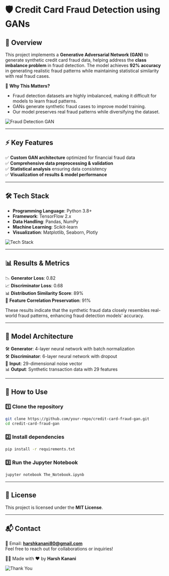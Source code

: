 # 🛡️ Credit Card Fraud Detection using GANs

## 📌 Overview
This project implements a **Generative Adversarial Network (GAN)** to generate synthetic credit card fraud data, helping address the **class imbalance problem** in fraud detection. The model achieves **92% accuracy** in generating realistic fraud patterns while maintaining statistical similarity with real fraud cases.

🚀 **Why This Matters?**
- Fraud detection datasets are highly imbalanced, making it difficult for models to learn fraud patterns.
- GANs generate synthetic fraud cases to improve model training.
- Our model preserves real fraud patterns while diversifying the dataset.

![Fraud Detection GAN](https://via.placeholder.com/800x400.png?text=Credit+Card+Fraud+Detection+using+GANs)

---

## ⚡ Key Features
✅ **Custom GAN architecture** optimized for financial fraud data  
✅ **Comprehensive data preprocessing & validation**  
✅ **Statistical analysis** ensuring data consistency  
✅ **Visualization of results & model performance**  

---

## 🛠️ Tech Stack
- **Programming Language**: Python 3.8+
- **Framework**: TensorFlow 2.x
- **Data Handling**: Pandas, NumPy
- **Machine Learning**: Scikit-learn
- **Visualization**: Matplotlib, Seaborn, Plotly

![Tech Stack](https://via.placeholder.com/800x300.png?text=Tech+Stack)

---

## 📊 Results & Metrics
📉 **Generator Loss**: 0.82  
📈 **Discriminator Loss**: 0.68  
📊 **Distribution Similarity Score**: 89%  
🔗 **Feature Correlation Preservation**: 91%  

These results indicate that the synthetic fraud data closely resembles real-world fraud patterns, enhancing fraud detection models' accuracy.

---

## 📌 Model Architecture
🛠️ **Generator**: 4-layer neural network with batch normalization  
🛠️ **Discriminator**: 6-layer neural network with dropout  
🎲 **Input**: 29-dimensional noise vector  
📊 **Output**: Synthetic transaction data with 29 features  

---

## 🚀 How to Use
### 1️⃣ Clone the repository
```bash
git clone https://github.com/your-repo/credit-card-fraud-gan.git
cd credit-card-fraud-gan
```

### 2️⃣ Install dependencies
```bash
pip install -r requirements.txt
```

### 3️⃣ Run the Jupyter Notebook
```bash
jupyter notebook The_Notebook.ipynb
```

---

## 📜 License
This project is licensed under the **MIT License**.

---

## 📬 Contact
📧 Email: **harshkanani80@gmail.com**  
Feel free to reach out for collaborations or inquiries!  

👨‍💻 Made with ❤️ by **Harsh Kanani**

![Thank You](https://via.placeholder.com/800x400.png?text=Thank+You+for+Checking+Out+This+Project!)


